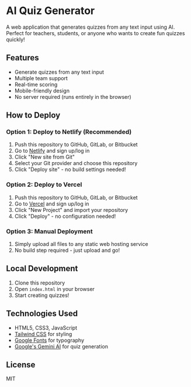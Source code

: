 # AI Quiz Generator

A web application that generates quizzes from any text input using AI. Perfect for teachers, students, or anyone who wants to create fun quizzes quickly!

## Features

- Generate quizzes from any text input
- Multiple team support
- Real-time scoring
- Mobile-friendly design
- No server required (runs entirely in the browser)

## How to Deploy

### Option 1: Deploy to Netlify (Recommended)
1. Push this repository to GitHub, GitLab, or Bitbucket
2. Go to [Netlify](https://www.netlify.com/) and sign up/log in
3. Click "New site from Git"
4. Select your Git provider and choose this repository
5. Click "Deploy site" - no build settings needed!

### Option 2: Deploy to Vercel
1. Push this repository to GitHub, GitLab, or Bitbucket
2. Go to [Vercel](https://vercel.com/) and sign up/log in
3. Click "New Project" and import your repository
4. Click "Deploy" - no configuration needed!

### Option 3: Manual Deployment
1. Simply upload all files to any static web hosting service
2. No build step required - just upload and go!

## Local Development

1. Clone this repository
2. Open `index.html` in your browser
3. Start creating quizzes!

## Technologies Used

- HTML5, CSS3, JavaScript
- [Tailwind CSS](https://tailwindcss.com/) for styling
- [Google Fonts](https://fonts.google.com/) for typography
- [Google's Gemini AI](https://ai.google/) for quiz generation

## License

MIT
